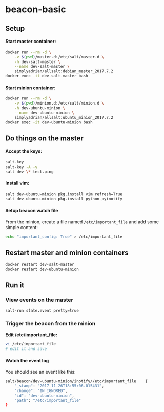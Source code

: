 # beacon-basic

## Setup

#### Start master container:

```bash
docker run --rm -d \
    -v $(pwd)/master.d:/etc/salt/master.d \
    -h dev-salt-master \
    --name dev-salt-master \
    simplyadrian/allsalt:debian_master_2017.7.2
docker exec -it dev-salt-master bash
```

#### Start minion container:

```bash
docker run --rm -d \
    -v $(pwd)/minion.d:/etc/salt/minion.d \
    -h dev-ubuntu-minion \
    --name dev-ubuntu-minion \
    simplyadrian/allsalt:ubuntu_minion_2017.7.2
docker exec -it dev-ubuntu-minion bash
```


## Do things on the master

#### Accept the keys:

```bash
salt-key
salt-key -A -y
salt dev-\* test.ping
```

#### Install vim:

```bash
salt dev-ubuntu-minion pkg.install vim refresh=True
salt dev-ubuntu-minion pkg.install python-pyinotify
```


#### Setup beacon watch file

From the minion, create a file named `/etc/important_file` and add some simple content:

```bash
echo "important_config: True" > /etc/important_file
```


## Restart master and minion containers

```bash
docker restart dev-salt-master
docker restart dev-ubuntu-minion
```


## Run it

### View events on the master

```bash
salt-run state.event pretty=true
```


### Trigger the beacon from the minion

**Edit /etc/important_file:**

```bash
vi /etc/important_file
# edit it and save
```

#### Watch the event log

You should see an event like this:

```bash
salt/beacon/dev-ubuntu-minion/inotify//etc/important_file    {
    "_stamp": "2017-11-26T18:55:06.015431",
    "change": "IN_IGNORED",
    "id": "dev-ubuntu-minion",
    "path": "/etc/important_file"
}
```
